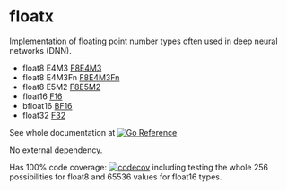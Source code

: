 # floatx

Implementation of floating point number types often used in deep neural networks (DNN).

- float8 E4M3 [F8E4M3](https://pkg.go.dev/github.com/maruel/floatx#F8E4M3)
- float8 E4M3Fn [F8E4M3Fn](https://pkg.go.dev/github.com/maruel/floatx#F8E4M3Fn)
- float8 E5M2 [F8E5M2](https://pkg.go.dev/github.com/maruel/floatx#F8E5M2)
- float16 [F16](https://pkg.go.dev/github.com/maruel/floatx#F16)
- bfloat16 [BF16](https://pkg.go.dev/github.com/maruel/floatx#BF16)
- float32 [F32](https://pkg.go.dev/github.com/maruel/floatx#F32)

See whole documentation at [![Go Reference](https://pkg.go.dev/badge/github.com/maruel/floatx/.svg)](https://pkg.go.dev/github.com/maruel/floatx/)

No external dependency.

Has 100% code coverage:
[![codecov](https://codecov.io/gh/maruel/floatx/graph/badge.svg?token=M92Q70R7BZ)](https://codecov.io/gh/maruel/floatx)
including testing the whole 256 possibilities for float8 and 65536 values for float16 types.
